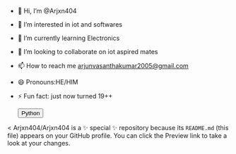 - 👋 Hi, I’m @Arjxn404
- 👀 I’m interested in iot and softwares
- 🌱 I’m currently learning Electronics
- 💞️ I’m looking to collaborate on iot aspired mates
- 📫 How to reach me arjunvasanthakumar2005@gmail.com
- 😄 Pronouns:HE/HIM
- ⚡ Fun fact: just now turned 19++

  <html> 
    <button class="py">Python</button>
  </html>

<
Arjxn404/Arjxn404 is a ✨ special ✨ repository because its `README.md` (this file) appears on your GitHub profile.
You can click the Preview link to take a look at your changes.
>
